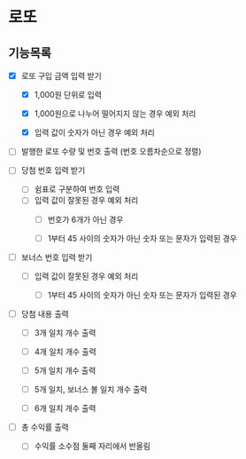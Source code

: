 # 로또

## 기능목록

- [X] 로또 구입 금액 입력 받기
  - [X] 1,000원 단위로 입력
  - [X] 1,000원으로 나누어 떨어지지 않는 경우 예외 처리
  - [X] 입력 값이 숫자가 아닌 경우 예외 처리


- [ ] 발행한 로또 수량 및 번호 출력 (번호 오름차순으로 정렬) 


- [ ] 당첨 번호 입력 받기
  - [ ] 쉼표로 구분하여 번호 입력
  - [ ] 입력 값이 잘못된 경우 예외 처리
    - [ ] 번호가 6개가 아닌 경우
    - [ ] 1부터 45 사이의 숫자가 아닌 숫자 또는 문자가 입력된 경우


- [ ] 보너스 번호 입력 받기
  - [ ] 입력 값이 잘못된 경우 예외 처리
    - [ ] 1부터 45 사이의 숫자가 아닌 숫자 또는 문자가 입력된 경우


- [ ] 당첨 내용 출력
  - [ ] 3개 일치 개수 출력
  - [ ] 4개 일치 개수 출력
  - [ ] 5개 일치 개수 출력
  - [ ] 5개 일치, 보너스 볼 일치 개수 출력
  - [ ] 6개 일치 개수 출력


- [ ] 총 수익률 출력
  - [ ] 수익률 소수점 둘째 자리에서 반올림 